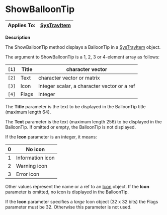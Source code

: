 




<h1 class="heading"><span class="name">ShowBalloonTip</span></h1>

| Applies To: | [SysTrayItem](../a-z/systrayitem.md) |
| --- | ---  |


**Description**


The ShowBalloonTip method displays a BalloonTip in a [SysTrayItem](../a-z/systrayitem.md) object.


The argument to ShowBalloonTip is a  1, 2, 3 or 4-element array as follows:


| `[1]` | Title | character vector |
| --- | --- | ---  |
| `[2]` | Text | character vector or matrix |
| `[3]` | Icon | Integer scalar,  a character vector or a ref |
| `[4]` | Flags | Integer |


The **Title** parameter is the text to be displayed in the BalloonTip title (maximum length 64).


The **Text** parameter is the text (maximum length 256) to be displayed in the BalloonTip. If omitted or empty, the BalloonTip is not displayed.


If the **Icon** parameter is an integer, it means:


| 0 | No icon |
| --- | ---  |
| 1 | Information icon |
| 2 | Warning icon |
| 3 | Error icon |


Other values represent the name or a ref to an [Icon](../a-z/icon.md) object. If the **Icon** parameter is omitted, no icon is displayed in the BalloonTip.


If the **Icon** parameter specifies a *large* Icon object (32 x 32 bits) the Flags parameter must be 32. Otherwise this parameter is not used.



